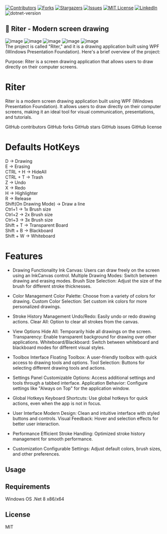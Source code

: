 <!-- PROJECT SHIELDS -->
<!--
![image 138](https://github.com/mohammadKarimi/Riter/assets/5300102/9720e942-4853-4f7f-a426-f0f7a9fefeca)
*** I'm using markdown "reference style" links for readability.
*** Reference links are enclosed in brackets [ ] instead of parentheses ( ).
*** See the bottom of this document for the declaration of the reference variables
*** for contributors-url, forks-url, etc. This is an optional, concise syntax you may use.
*** https://www.markdownguide.org/basic-syntax/#reference-style-links
-->
[![Contributors][contributors-shield]][contributors-url]
[![Forks][forks-shield]][forks-url]
[![Stargazers][stars-shield]][stars-url]
[![Issues][issues-shield]][issues-url]
[![MIT License][license-shield]][license-url]
[![LinkedIn][linkedin-shield]][linkedin-url]
![dotnet-version]
<a name="readme-top"></a>


## 📐 Riter - Modern screen drawing

![image](https://github.com/user-attachments/assets/c17409e8-49c3-4d9a-8269-3a381a8a55df)
![image](https://github.com/mohammadKarimi/Riter/blob/main/screenshots/Preview.png)
![image](https://github.com/mohammadKarimi/Riter/blob/main/screenshots/Preview_Panel.png)
![image](https://github.com/mohammadKarimi/Riter/blob/main/screenshots/Preview_Whiteboard.png)
![image](https://github.com/mohammadKarimi/Riter/blob/main/screenshots/Preview_Highlighter.png)
<br/>
The project is called "Riter," and it is a drawing application built using WPF (Windows Presentation Foundation). Here's a brief overview of the project:

Purpose: Riter is a screen drawing application that allows users to draw directly on their computer screens.

# Riter
Riter is a modern screen drawing application built using WPF (Windows Presentation Foundation). It allows users to draw directly on their computer screens, making it an ideal tool for visual communication, presentations, and tutorials.

GitHub contributors GitHub forks GitHub stars GitHub issues GitHub license

# Defaults HotKeys

D -> Drawing
<br/>
E -> Erasing
<br/>
CTRL + H -> HideAll
<br/>
CTRL + T -> Trash
<br/>
Z -> Undo
<br/>
X -> Redo
<br/>
H -> Highlighter
<br/>
R -> Release
<br/>
Shift(On Drawing Mode) -> Draw a line
<br/>
Ctrl+1 -> 1x Brush size
<br/>
Ctrl+2 -> 2x Brush size
<br/>
Ctrl+3 -> 3x Brush size
<br/>
Shift + T -> Transparent Board
<br/>
Shift + B -> Blackboard
<br/>
Shift + W -> Whiteboard

 
# Features
- Drawing Functionality
Ink Canvas: Users can draw freely on the screen using an InkCanvas control.
Multiple Drawing Modes: Switch between drawing and erasing modes.
Brush Size Selection: Adjust the size of the brush for different stroke thicknesses.


- Color Management
Color Palette: Choose from a variety of colors for drawing.
Custom Color Selection: Set custom ink colors for more personalized drawings.


- Stroke History Management
Undo/Redo: Easily undo or redo drawing actions.
Clear All: Option to clear all strokes from the canvas.


- View Options
Hide All: Temporarily hide all drawings on the screen.
Transparency: Enable transparent background for drawing over other applications.
Whiteboard/Blackboard: Switch between whiteboard and blackboard modes for different visual styles.


- Toolbox Interface
Floating Toolbox: A user-friendly toolbox with quick access to drawing tools and options.
Tool Selection: Buttons for selecting different drawing tools and actions.


- Settings Panel
Customizable Options: Access additional settings and tools through a tabbed interface.
Application Behavior: Configure settings like "Always on Top" for the application window.


- Global Hotkeys
Keyboard Shortcuts: Use global hotkeys for quick actions, even when the app is not in focus.


- User Interface
Modern Design: Clean and intuitive interface with styled buttons and controls.
Visual Feedback: Hover and selection effects for better user interaction.

- Performance
Efficient Stroke Handling: Optimized stroke history management for smooth performance.

- Customization
Configurable Settings: Adjust default colors, brush sizes, and other preferences.

 ## Usage

## Requirements
 Windows OS
.Net 8 x86/x64

## License
MIT

<!-- MARKDOWN LINKS & IMAGES -->
<!-- https://www.markdownguide.org/basic-syntax/#reference-style-links -->
[contributors-url]: https://github.com/mohammadKarimi/Riter/graphs/contributors
[stars-url]: https://github.com/mohammadKarimi/Riter/stargazers
[forks-url]: https://github.com/mohammadKarimi/Riter/network/members
[linkedin-shield]: https://img.shields.io/badge/-LinkedIn-black.svg?style=for-the-badge&logo=linkedin&colorB=555
[linkedin-url]: https://www.linkedin.com/in/mha-karimi/
[contributors-shield]: https://img.shields.io/github/contributors/mohammadKarimi/Riter.svg?style=for-the-badge
[forks-shield]: https://img.shields.io/github/forks/mohammadKarimi/Riter.svg?style=for-the-badge
[stars-shield]: https://img.shields.io/github/stars/mohammadKarimi/Riter.svg?style=for-the-badge
[issues-shield]: https://img.shields.io/github/issues/mohammadKarimi/Riter.svg?style=for-the-badge
[issues-url]: https://github.com/mohammadKarimi/Riter/issues
[license-shield]: https://img.shields.io/github/license/mohammadKarimi/Riter.svg?style=for-the-badge
[license-url]: https://github.com/mohammadKarimi/Riter/blob/main/LICENSE.txt
[dotnet-version]: https://img.shields.io/badge/dotnet%20version-net8.0-blue
